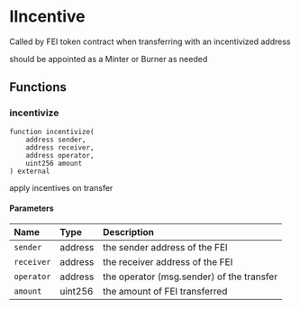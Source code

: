 # IIncentive

Called by FEI token contract when transferring with an incentivized address

should be appointed as a Minter or Burner as needed

## Functions

### incentivize

```solidity
function incentivize(
    address sender,
    address receiver,
    address operator,
    uint256 amount
) external
```

apply incentives on transfer

#### Parameters

| Name | Type | Description |
| :--- | :--- | :---------- |
| `sender` | address | the sender address of the FEI |
| `receiver` | address | the receiver address of the FEI |
| `operator` | address | the operator (msg.sender) of the transfer |
| `amount` | uint256 | the amount of FEI transferred |

